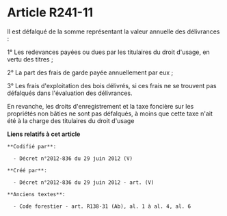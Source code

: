 # Article R241-11

Il est défalqué de la somme représentant la valeur annuelle des délivrances :

1° Les redevances payées ou dues par les titulaires du droit d'usage, en vertu des titres ;

2° La part des frais de garde payée annuellement par eux ;

3° Les frais d'exploitation des bois délivrés, si ces frais ne se trouvent pas défalqués dans l'évaluation des délivrances.

En revanche, les droits d'enregistrement et la taxe foncière sur les propriétés non bâties ne sont pas défalqués, à moins que
cette taxe n'ait été à la charge des titulaires du droit d'usage

**Liens relatifs à cet article**

	**Codifié par**:

	  - Décret n°2012-836 du 29 juin 2012 (V)

	**Créé par**:

	  - Décret n°2012-836 du 29 juin 2012 - art. (V)

	**Anciens textes**:

	  - Code forestier - art. R138-31 (Ab), al. 1 à al. 4, al. 6
